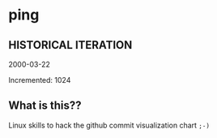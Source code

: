 # ping

## HISTORICAL ITERATION
2000-03-22

Incremented: 1024

## What is this?? 
Linux skills to hack the github commit visualization chart `;-)`

